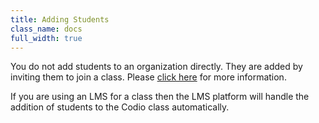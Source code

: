 ```yaml
---
title: Adding Students
class_name: docs
full_width: true
---
```


You do not add students to an organization directly. They are added by inviting them to join a class. Please [click here](/docs/teacher/classes/addstudents/) for more information.

If you are using an LMS for a class then the LMS platform will handle the addition of students to the Codio class automatically.

